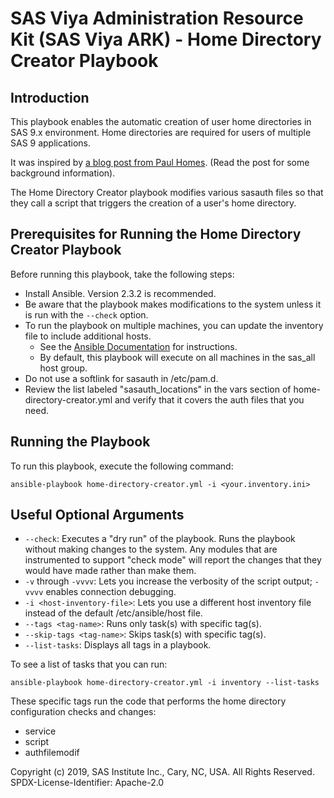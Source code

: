 # SAS Viya Administration Resource Kit (SAS Viya ARK) - Home Directory Creator Playbook

## Introduction
This playbook enables the automatic creation of user home directories in SAS 9.x environment. Home directories are required for users of multiple SAS 9 applications.

It was inspired by [a blog post from Paul Homes](https://platformadmin.com/blogs/paul/2017/04/sas-user-linux-home-dir-auto-creation/). (Read the post for some background information).

The Home Directory Creator playbook modifies various sasauth files so that they call a script that triggers the creation of a user's home directory.

## Prerequisites for Running the Home Directory Creator Playbook
Before running this playbook, take the following steps:
* Install Ansible. Version 2.3.2 is recommended.
* Be aware that the playbook makes modifications to the system unless it is run with the ```--check``` option.
* To run the playbook on multiple machines, you can update the inventory file to include additional hosts.
  * See the [Ansible Documentation](http://docs.ansible.com/ansible/latest/intro_inventory.html) for instructions.
  * By default, this playbook will execute on all machines in the sas_all host group.
* Do not use a softlink for sasauth in /etc/pam.d.
* Review the list labeled "sasauth_locations" in the vars section of home-directory-creator.yml and verify that it covers the auth files that you need.

## Running the Playbook

To run this playbook, execute the following command:
```
ansible-playbook home-directory-creator.yml -i <your.inventory.ini>
```

## Useful Optional Arguments

* ```--check```: Executes a "dry run" of the playbook. Runs the playbook without making changes to the system. Any modules that are instrumented to support "check mode" will report the changes that they would have made rather than make them.
* ```-v``` through ```-vvvv```: Lets you increase the verbosity of the script output; ```-vvvv``` enables connection debugging.
* ```-i <host-inventory-file>```: Lets you use a different host inventory file instead of the default /etc/ansible/host file.
* ```--tags <tag-name>```: Runs only task(s) with specific tag(s).
* ```--skip-tags <tag-name>```: Skips task(s) with specific tag(s).
* ```--list-tasks```: Displays all tags in a playbook.

To see a list of tasks that you can run:
```
ansible-playbook home-directory-creator.yml -i inventory --list-tasks
```
These specific tags run the code that performs the home directory configuration checks and changes:
* service
* script
* authfilemodif

Copyright (c) 2019, SAS Institute Inc., Cary, NC, USA.  All Rights Reserved.
SPDX-License-Identifier: Apache-2.0

